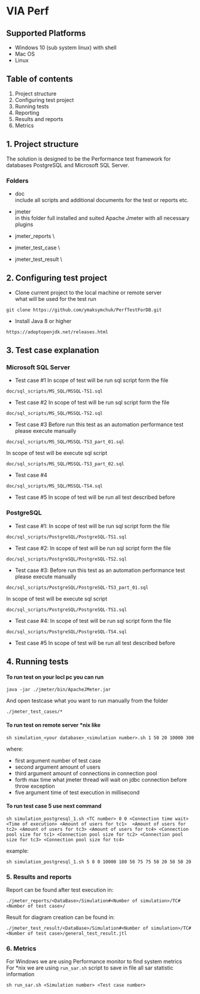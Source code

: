 # VIA Perf

## Supported Platforms
* Windows 10 (sub system linux) with shell
* Mac OS
* Linux

## Table of contents
1. Project structure
2. Configuring test project
3. Running tests
4. Reporting
5. Results and reports
6. Metrics

## 1. Project structure

The solution is designed to be the Performance test framework for databases
PostgreSQL and Microsoft SQL Server.

### Folders

- doc \
include all scripts and additional documents for the test or reports etc.

- jmeter \
in this folder full installed and suited Apache Jmeter with all necessary plugins

- jmeter_reports \

- jmeter_test_case \

- jmeter_test_result \

## 2. Configuring test project

- Clone current project to the local machine or remote server \
what will be used for the test run
```
git clone https://github.com/ymaksymchuk/PerfTestForDB.git 
```

- Install Java 8 or higher 
```
https://adoptopenjdk.net/releases.html
```

## 3. Test case explanation

### Microsoft SQL Server

- Test case #1
In scope of test will be run sql script form the file 
```
doc/sql_scripts/MS_SQL/MSSQL-TS1.sql
```
- Test case #2
In scope of test will be run sql script form the file 
```
doc/sql_scripts/MS_SQL/MSSQL-TS2.sql
```
- Test case #3
Before run this test as an automation performance test please execute manually  
```
doc/sql_scripts/MS_SQL/MSSQL-TS3_part_01.sql
```
In scope of test will be execute sql script
```
doc/sql_scripts/MS_SQL/MSSQL-TS3_part_02.sql
```
- Test case #4
```
doc/sql_scripts/MS_SQL/MSSQL-TS4.sql
```
- Test case #5
In scope of test will be run all test described before  

### PostgreSQL

- Test case #1:
In scope of test will be run sql script form the file 
```
doc/sql_scripts/PostgreSQL/PostgreSQL-TS1.sql
```
- Test case #2:
In scope of test will be run sql script form the file 
```
doc/sql_scripts/PostgreSQL/PostgreSQL-TS2.sql
```
- Test case #3:
Before run this test as an automation performance test please execute manually  
```
doc/sql_scripts/PostgreSQL/PostgreSQL-TS3_part_01.sql   
```
In scope of test will be execute sql script
```
doc/sql_scripts/PostgreSQL/PostgreSQL-TS1.sql
```
- Test case #4:
In scope of test will be run sql script form the file 
```
doc/sql_scripts/PostgreSQL/PostgreSQL-TS4.sql
```
- Test case #5
In scope of test will be run all test described before  


## 4. Running tests
#### To run test on your locl pc you can run 
```
java -jar ./jmeter/bin/ApacheJMeter.jar 
```
And open testcase what you want to run manually from the folder
```
./jmeter_test_cases/*
```
#### To run test on remote server *nix like
```
sh simulation_<your database>_<simulation number>.sh 1 50 20 10000 300   
```

where:
* first argument number of test case
* second argument amount of users
* third  argument amount of connections in connection pool
* forth  max time what jmeter thread will wait on jdbc connection before throw exception
* five argument time of test execution in millisecond  

#### To run test case 5 use next command 
```
sh simulation_postgresql_1.sh <TC number> 0 0 <Connection time wait> <Time of execution> <Amount of users for tc1>  <Amount of users for tc2> <Amount of users for tc3> <Amount of users for tc4> <Connection pool size for tc1> <Connection pool size for tc2> <Connection pool size for tc3> <Connection pool size for tc4>
```
example: 
```
sh simulation_postgresql_1.sh 5 0 0 10000 180 50 75 75 50 20 50 50 20
```

### 5. Results and reports
Report can be found after test execution in:
```
./jmeter_reports/<DataBase>/Simulation#<Number of simulation>/TC#<Number of test case>/
```
Result for diagram creation can be found in:
```
./jmeter_test_result/<DataBase>/Simulation#<Number of simulation>/TC#<Number of test case>/general_test_result.jtl
```

### 6. Metrics
For Windows we are using Performance monitor to find system metrics \
For *nix we are using ``run_sar.sh`` script 
to save in file all sar statistic information
```
sh run_sar.sh <Simulation number> <Test case number>
```